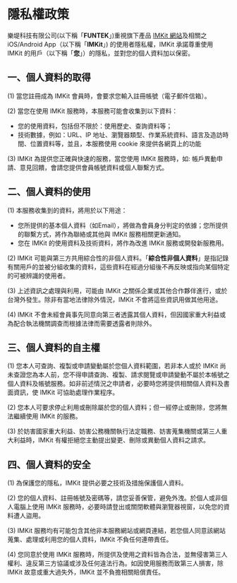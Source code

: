 # 隱私權政策

樂堤科技有限公司(以下稱「**FUNTEK**」)重視旗下產品 [IMKit 網站](https://imkit.io/ )及相關之 iOS/Android App（以下稱「**IMKit**」) 的使用者隱私權，IMKit 承諾尊重使用 IMKit 的用戶（以下稱「**您**」）的隱私，並對您的個人資料加以保密。

## 一、個人資料的取得

(1) 當您註冊成為 IMKit 會員時，會要求您輸入註冊帳號（電子郵件信箱）。

(2) 當您在使用 IMKit 服務時，本服務可能會收集到以下資料：

- 您的使用資料，包括但不限於：使用歷史、查詢資料等；
- 技術數據，例如：URL、IP 地址、瀏覽器類型、作業系統資料、語言及造訪時間、位置資料等，並且，本服務使用 cookie 來提供各網頁上的功能

(3) IMKit 為提供您正確與快速的服務，當您使用 IMKit 服務時，如: 帳戶異動申請、意見回饋，會請您提供會員帳號資料或個人聯繫方式。

## 二、個人資料的使用

(1) 本服務收集到的資料，將用於以下用途：

- 您所提供的基本個人資料（如Email），將做為會員身分判定的依據；您所提供的聯繫方式，將作為聯絡或其他與 IMKit 服務相關更新通知。
- 您在 IMKit 的使用資料及技術資料，將作為改進 IMKit 服務或開發新服務用。

(2) IMKit 可能與第三方共用綜合性的非個人資料。「**綜合性非個人資料**」是指記錄有關用戶的並被分組收集的資料，這些資料在經過分組後不再反映或指向某個特定的可被辨識的使用者。

(3) 上述資訊之處理與利用，可能由 IMKit 之關係企業或其他合作夥伴進行，或於台灣外發生。除非有當地法律除外情況，IMKit 不會將這些資訊用做其他用途。

(4) IMKit 不會未經會員事先同意向第三者透露其個人資料，但因國家重大利益或為配合執法機關調查而根據法律而需要透露者則除外。

## 三、個人資料的自主權

(1) 您本人可查詢、複製或申請變動屬於您個人資料範圍，若非本人或於 IMKit 尚未查證您為本人前，您不得申請查詢、複製、請求閱覽或申請變動不屬於本帳號之個人資料及帳號服務。如非前述情況之申請者，必要時您將提供相關個人資料及書面資訊，使 IMKit 可協助處理作業程序。

(2) 您本人可要求停止利用或刪除屬於您的個人資料；但一經停止或刪除，您將無法繼續使用 IMKit 的服務。

(3) 於妨害國家重大利益、妨害公務機關執行法定職務、妨害蒐集機關或第三人重大利益時，IMKit 有權拒絕您主動提出變更、刪除或異動個人資料之請求。

## 四、個人資料的安全

(1) 為保護您的隱私，IMKit 提供必要之技術及措施保護個人資料。

(2) 您的個人資料、註冊帳號及密碼等，請您妥善保管，避免外洩。於個人或非個人電腦上使用 IMKit 服務時，必要時請登出或關閉軟體與瀏覽器視窗，以免您的資料遭人盜用。

(3) IMKit 服務均有可能包含其他非本服務網站或網頁連結，若您個人同意該網站蒐集、處理或利用您的個人資料，IMKit 不負任何連帶責任。

(4) 您同意於使用 IMKit 服務時，所提供及使用之資料皆為合法，並無侵害第三人權利、違反第三方協議或涉及任何違法行為。如因使用服務而致第三人損害，除 IMKit 故意或重大過失外，IMKit 並不負擔相關賠償責任。
